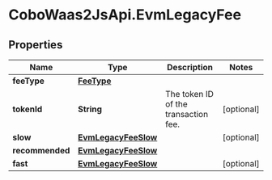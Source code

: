 # CoboWaas2JsApi.EvmLegacyFee

## Properties

Name | Type | Description | Notes
------------ | ------------- | ------------- | -------------
**feeType** | [**FeeType**](FeeType.md) |  | 
**tokenId** | **String** | The token ID of the transaction fee. | [optional] 
**slow** | [**EvmLegacyFeeSlow**](EvmLegacyFeeSlow.md) |  | [optional] 
**recommended** | [**EvmLegacyFeeSlow**](EvmLegacyFeeSlow.md) |  | 
**fast** | [**EvmLegacyFeeSlow**](EvmLegacyFeeSlow.md) |  | [optional] 



